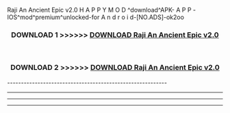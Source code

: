  Raji An Ancient Epic v2.0  H A P P Y M O D ^download^APK- A P P -IOS^mod^premium^unlocked-for A n d r o i d-[NO.ADS]-ok2oo



<div align="center">

<h3>DOWNLOAD 1 >>>>>> <a href="https://en-mod.web.app/?en= Raji An Ancient Epic v2.0 ">DOWNLOAD Raji An Ancient Epic v2.0  </a></h3><br>

<h3>DOWNLOAD 2 >>>>>> <a href="https://en-mod.web.app/?en= Raji An Ancient Epic v2.0 ">DOWNLOAD Raji An Ancient Epic v2.0  </a></h3>

</div>
----------------------------------------------------------

----------------------------------------------------------

----------------------------------------------------------

----------------------------------------------------------



